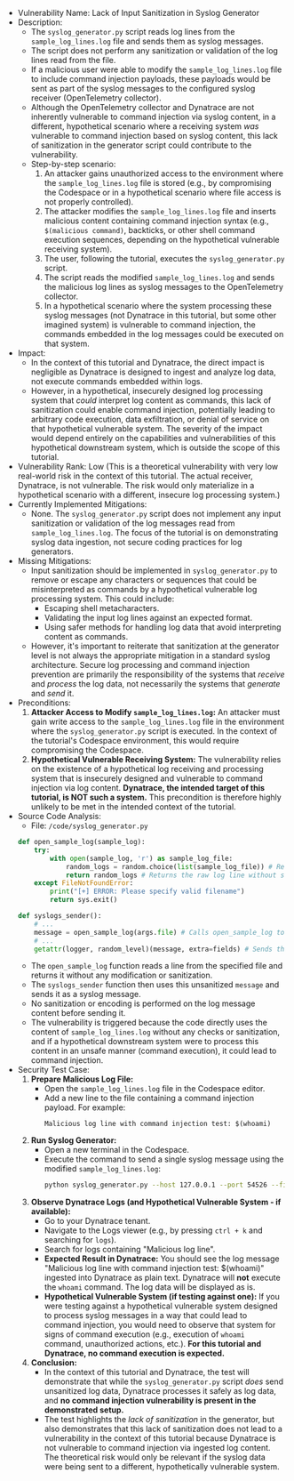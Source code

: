 - Vulnerability Name: Lack of Input Sanitization in Syslog Generator
- Description:
    - The `syslog_generator.py` script reads log lines from the `sample_log_lines.log` file and sends them as syslog messages.
    - The script does not perform any sanitization or validation of the log lines read from the file.
    - If a malicious user were able to modify the `sample_log_lines.log` file to include command injection payloads, these payloads would be sent as part of the syslog messages to the configured syslog receiver (OpenTelemetry collector).
    - Although the OpenTelemetry collector and Dynatrace are not inherently vulnerable to command injection via syslog content, in a different, hypothetical scenario where a receiving system *was* vulnerable to command injection based on syslog content, this lack of sanitization in the generator script could contribute to the vulnerability.
    - Step-by-step scenario:
        1. An attacker gains unauthorized access to the environment where the `sample_log_lines.log` file is stored (e.g., by compromising the Codespace or in a hypothetical scenario where file access is not properly controlled).
        2. The attacker modifies the `sample_log_lines.log` file and inserts malicious content containing command injection syntax (e.g., `$(malicious command)`, backticks, or other shell command execution sequences, depending on the hypothetical vulnerable receiving system).
        3. The user, following the tutorial, executes the `syslog_generator.py` script.
        4. The script reads the modified `sample_log_lines.log` and sends the malicious log lines as syslog messages to the OpenTelemetry collector.
        5. In a hypothetical scenario where the system processing these syslog messages (not Dynatrace in this tutorial, but some other imagined system) is vulnerable to command injection, the commands embedded in the log messages could be executed on that system.
- Impact:
    - In the context of this tutorial and Dynatrace, the direct impact is negligible as Dynatrace is designed to ingest and analyze log data, not execute commands embedded within logs.
    - However, in a hypothetical, insecurely designed log processing system that *could* interpret log content as commands, this lack of sanitization could enable command injection, potentially leading to arbitrary code execution, data exfiltration, or denial of service on that hypothetical vulnerable system. The severity of the impact would depend entirely on the capabilities and vulnerabilities of this hypothetical downstream system, which is outside the scope of this tutorial.
- Vulnerability Rank: Low (This is a theoretical vulnerability with very low real-world risk in the context of this tutorial. The actual receiver, Dynatrace, is not vulnerable. The risk would only materialize in a hypothetical scenario with a different, insecure log processing system.)
- Currently Implemented Mitigations:
    - None. The `syslog_generator.py` script does not implement any input sanitization or validation of the log messages read from `sample_log_lines.log`. The focus of the tutorial is on demonstrating syslog data ingestion, not secure coding practices for log generators.
- Missing Mitigations:
    - Input sanitization should be implemented in `syslog_generator.py` to remove or escape any characters or sequences that could be misinterpreted as commands by a hypothetical vulnerable log processing system. This could include:
        - Escaping shell metacharacters.
        - Validating the input log lines against an expected format.
        - Using safer methods for handling log data that avoid interpreting content as commands.
    - However, it's important to reiterate that sanitization at the generator level is not always the appropriate mitigation in a standard syslog architecture. Secure log processing and command injection prevention are primarily the responsibility of the systems that *receive* and *process* the log data, not necessarily the systems that *generate* and *send* it.
- Preconditions:
    1. **Attacker Access to Modify `sample_log_lines.log`:** An attacker must gain write access to the `sample_log_lines.log` file in the environment where the `syslog_generator.py` script is executed. In the context of the tutorial's Codespace environment, this would require compromising the Codespace.
    2. **Hypothetical Vulnerable Receiving System:**  The vulnerability relies on the existence of a hypothetical log receiving and processing system that is insecurely designed and vulnerable to command injection via log content.  **Dynatrace, the intended target of this tutorial, is NOT such a system.** This precondition is therefore highly unlikely to be met in the intended context of the tutorial.
- Source Code Analysis:
    - File: `/code/syslog_generator.py`
    ```python
    def open_sample_log(sample_log):
        try:
            with open(sample_log, 'r') as sample_log_file:
                random_logs = random.choice(list(sample_log_file)) # Reads a random line from the file
                return random_logs # Returns the raw log line without sanitization
        except FileNotFoundError:
            print("[+] ERROR: Please specify valid filename")
            return sys.exit()

    def syslogs_sender():
        # ...
        message = open_sample_log(args.file) # Calls open_sample_log to get the log message
        # ...
        getattr(logger, random_level)(message, extra=fields) # Sends the unsanitized message via syslog handler
    ```
    - The `open_sample_log` function reads a line from the specified file and returns it without any modification or sanitization.
    - The `syslogs_sender` function then uses this unsanitized `message` and sends it as a syslog message.
    - No sanitization or encoding is performed on the log message content before sending it.
    - The vulnerability is triggered because the code directly uses the content of `sample_log_lines.log` without any checks or sanitization, and if a hypothetical downstream system were to process this content in an unsafe manner (command execution), it could lead to command injection.
- Security Test Case:
    1. **Prepare Malicious Log File:**
        - Open the `sample_log_lines.log` file in the Codespace editor.
        - Add a new line to the file containing a command injection payload. For example:
          ```
          Malicious log line with command injection test: $(whoami)
          ```
    2. **Run Syslog Generator:**
        - Open a new terminal in the Codespace.
        - Execute the command to send a single syslog message using the modified `sample_log_lines.log`:
          ```bash
          python syslog_generator.py --host 127.0.0.1 --port 54526 --file sample_log_lines.log --count 1
          ```
    3. **Observe Dynatrace Logs (and Hypothetical Vulnerable System - if available):**
        - Go to your Dynatrace tenant.
        - Navigate to the Logs viewer (e.g., by pressing `ctrl + k` and searching for `logs`).
        - Search for logs containing "Malicious log line".
        - **Expected Result in Dynatrace:** You should see the log message "Malicious log line with command injection test: $(whoami)" ingested into Dynatrace as plain text. Dynatrace will **not** execute the `whoami` command. The log data will be displayed as is.
        - **Hypothetical Vulnerable System (if testing against one):** If you were testing against a hypothetical vulnerable system designed to process syslog messages in a way that could lead to command injection, you would need to observe that system for signs of command execution (e.g., execution of `whoami` command, unauthorized actions, etc.).  **For this tutorial and Dynatrace, no command execution is expected.**
    4. **Conclusion:**
        - In the context of this tutorial and Dynatrace, the test will demonstrate that while the `syslog_generator.py` script *does* send unsanitized log data, Dynatrace processes it safely as log data, and **no command injection vulnerability is present in the demonstrated setup.**
        - The test highlights the *lack of sanitization* in the generator, but also demonstrates that this lack of sanitization does not lead to a vulnerability in the context of this tutorial because Dynatrace is not vulnerable to command injection via ingested log content. The theoretical risk would only be relevant if the syslog data were being sent to a different, hypothetically vulnerable system.
